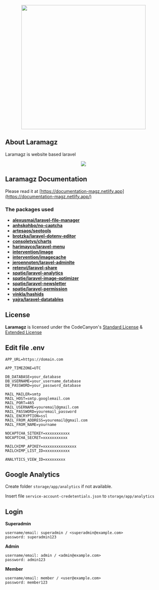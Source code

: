 <p align="center"><img src="https://res.cloudinary.com/dvkfmbfct/image/upload/v1593146311/logo-laramagz-_h3gnfo.svg" width="400"></p>

## About Laramagz

Laramagz is website based laravel

<p align="center"><img src="https://res.cloudinary.com/dvkfmbfct/image/upload/v1593146282/capture_kwivsb.png"></p>

## Laramagz Documentation

Please read it at [https://documentation-magz.netlify.app](https://documentation-magz.netlify.app/)

### The packages used

- **[alexusmai/laravel-file-manager](https://packagist.org/packages/alexusmai/laravel-file-manager)**
- **[anhskohbo/no-captcha](https://packagist.org/packages/anhskohbo/no-captcha)**
- **[artesaos/seotools](https://packagist.org/packages/artesaos/seotools)**
- **[brotzka/laravel-dotenv-editor](https://packagist.org/packages/brotzka/laravel-dotenv-editor)**
- **[consoletvs/charts](https://packagist.org/packages/consoletvs/charts)**
- **[harimayco/laravel-menu](https://packagist.org/packages/harimayco/laravel-menu)**
- **[intervention/image](https://packagist.org/packages/intervention/image)**
- **[intervention/imagecache](https://packagist.org/packages/intervention/imagecache)**
- **[jeroennoten/laravel-adminlte](https://packagist.org/packages/jeroennoten/laravel-adminlte)**
- **[retenvi/laravel-share](https://packagist.org/packages/retenvi/laravel-share)**
- **[spatie/laravel-analytics](https://packagist.org/packages/spatie/laravel-analytics)**
- **[spatie/laravel-image-optimizer](https://packagist.org/packages/spatie/laravel-image-optimizer)**
- **[spatie/laravel-newsletter](https://packagist.org/packages/spatie/laravel-newsletter)**
- **[spatie/laravel-permission](https://packagist.org/packages/spatie/laravel-permission)**
- **[vinkla/hashids](https://packagist.org/packages/vinkla/hashids)**
- **[yajra/laravel-datatables](https://packagist.org/packages/yajra/laravel-datatables)**

## License

**Laramagz** is licensed under the CodeCanyon's [Standard License](https://codecanyon.net/licenses/terms/regular) & [Extended License](https://codecanyon.net/licenses/terms/extended)

## Edit file .env

```
APP_URL=https://domain.com

APP_TIMEZONE=UTC

DB_DATABASE=your_database
DB_USERNAME=your_username_database
DB_PASSWORD=your_password_database

MAIL_MAILER=smtp
MAIL_HOST=smtp.googlemail.com
MAIL_PORT=465
MAIL_USERNAME=youremail@gmail.com
MAIL_PASSWORD=youremail_password
MAIL_ENCRYPTION=ssl
MAIL_FROM_ADDRESS=youremail@gmail.com
MAIL_FROM_NAME=yourname

NOCAPTCHA_SITEKEY=xxxxxxxxxxx
NOCAPTCHA_SECRET=xxxxxxxxxxx

MAILCHIMP_APIKEY=xxxxxxxxxxxxxxx
MAILCHIMP_LIST_ID=xxxxxxxxxxx

ANALYTICS_VIEW_ID=xxxxxxxxx
```

## Google Analytics

Create folder `storage/app/analytics` if not available. 

Insert file `service-account-credetentials.json` to `storage/app/analytics`

## Login

**Superadmin**

```
username/email: superadmin / <superadmin@example.com>
password: superadmin123
```

**Admin**

```
username/email: admin / <admin@example.com>
password: admin123
```


**Member**

```
username/email: member / <user@example.com>
password: member123
```
